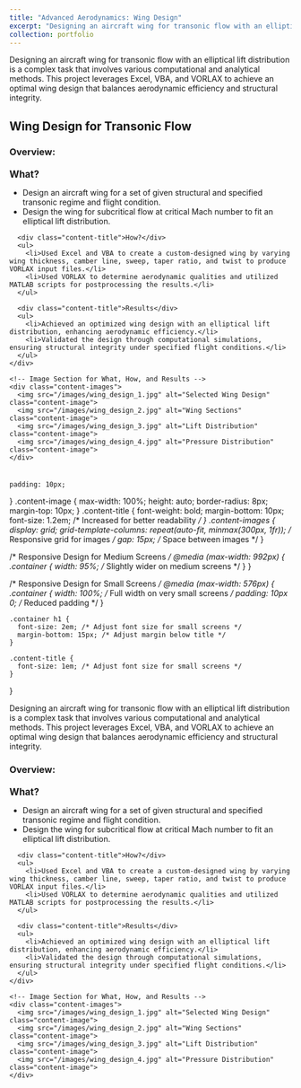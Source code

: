```yaml
---
title: "Advanced Aerodynamics: Wing Design"
excerpt: "Designing an aircraft wing for transonic flow with an elliptical lift distribution using Excel, VBA, and VORLAX.<img src='/images/wing_design_thumbnail.jpg' alt='Wing Design Thumbnail'>"
collection: portfolio
---
```


<style>
  .subpart-container {
    margin-top: 20px;
  }
  .content-row {
    display: grid;
    grid-template-columns: 1fr; /* Single column for stacked text and images */
    gap: 20px;
    align-items: start;
    margin-bottom: 20px;
  }
  .content-text {---
title: "Advanced Aerodynamics: Wing Design"
excerpt: "Designing an aircraft wing for transonic flow with an elliptical lift distribution using Excel, VBA, and VORLAX.<br/><img src='/images/wing_design_thumbnail.jpg' alt='Wing Design Thumbnail'>"
collection: portfolio
---

<style>
  .subpart-container {
    margin-top: 20px;
  }
  .content-row {
    display: grid;
    grid-template-columns: 1fr; /* Single column for stacked text and images */
    gap: 20px;
    align-items: start;
    margin-bottom: 20px;
  }
  .content-text {
    padding: 10px;
  }
  .content-image {
    max-width: 100%;
    height: auto;
    border-radius: 8px;
    margin-top: 10px;
  }
  .content-title {
    font-weight: bold;
    margin-bottom: 10px;
    font-size: 1.2em; /* Increased for better readability */
  }
  .content-images {
    display: grid;
    grid-template-columns: repeat(auto-fit, minmax(300px, 1fr)); /* Responsive grid for images */
    gap: 15px; /* Space between images */
  }
</style>

Designing an aircraft wing for transonic flow with an elliptical lift distribution is a complex task that involves various computational and analytical methods. This project leverages Excel, VBA, and VORLAX to achieve an optimal wing design that balances aerodynamic efficiency and structural integrity.

## Wing Design for Transonic Flow

### Overview:
<div class="subpart-container">
  <div class="content-row">
    <!-- Text Section for What, How, and Results -->
    <div class="content-text">
      <div class="content-title">What?</div>
      <ul>
        <li>Design an aircraft wing for a set of given structural and specified transonic regime and flight condition.</li>
        <li>Design the wing for subcritical flow at critical Mach number to fit an elliptical lift distribution.</li>
      </ul>

      <div class="content-title">How?</div>
      <ul>
        <li>Used Excel and VBA to create a custom-designed wing by varying wing thickness, camber line, sweep, taper ratio, and twist to produce VORLAX input files.</li>
        <li>Used VORLAX to determine aerodynamic qualities and utilized MATLAB scripts for postprocessing the results.</li>
      </ul>

      <div class="content-title">Results</div>
      <ul>
        <li>Achieved an optimized wing design with an elliptical lift distribution, enhancing aerodynamic efficiency.</li>
        <li>Validated the design through computational simulations, ensuring structural integrity under specified flight conditions.</li>
      </ul>
    </div>

    <!-- Image Section for What, How, and Results -->
    <div class="content-images">
      <img src="/images/wing_design_1.jpg" alt="Selected Wing Design" class="content-image">
      <img src="/images/wing_design_2.jpg" alt="Wing Sections" class="content-image">
      <img src="/images/wing_design_3.jpg" alt="Lift Distribution" class="content-image">
      <img src="/images/wing_design_4.jpg" alt="Pressure Distribution" class="content-image">
    </div>
  </div>
</div>

    padding: 10px;
  }
  .content-image {
    max-width: 100%;
    height: auto;
    border-radius: 8px;
    margin-top: 10px;
  }
  .content-title {
    font-weight: bold;
    margin-bottom: 10px;
    font-size: 1.2em; /* Increased for better readability */
  }
  .content-images {
    display: grid;
    grid-template-columns: repeat(auto-fit, minmax(300px, 1fr)); /* Responsive grid for images */
    gap: 15px; /* Space between images */
  }

  /* Responsive Design for Medium Screens */
  @media (max-width: 992px) {
    .container {
      width: 95%; /* Slightly wider on medium screens */
    }
  }

  /* Responsive Design for Small Screens */
  @media (max-width: 576px) {
    .container {
      width: 100%; /* Full width on very small screens */
      padding: 10px 0; /* Reduced padding */
    }

    .container h1 {
      font-size: 2em; /* Adjust font size for small screens */
      margin-bottom: 15px; /* Adjust margin below title */
    }

    .content-title {
      font-size: 1em; /* Adjust font size for small screens */
    }
  }
</style>

<div class="container">
  
Designing an aircraft wing for transonic flow with an elliptical lift distribution is a complex task that involves various computational and analytical methods. This project leverages Excel, VBA, and VORLAX to achieve an optimal wing design that balances aerodynamic efficiency and structural integrity.



### Overview:
<div class="subpart-container">
  <div class="content-row">
    <!-- Text Section for What, How, and Results -->
    <div class="content-text">
      <div class="content-title">What?</div>
      <ul>
        <li>Design an aircraft wing for a set of given structural and specified transonic regime and flight condition.</li>
        <li>Design the wing for subcritical flow at critical Mach number to fit an elliptical lift distribution.</li>
      </ul>

      <div class="content-title">How?</div>
      <ul>
        <li>Used Excel and VBA to create a custom-designed wing by varying wing thickness, camber line, sweep, taper ratio, and twist to produce VORLAX input files.</li>
        <li>Used VORLAX to determine aerodynamic qualities and utilized MATLAB scripts for postprocessing the results.</li>
      </ul>

      <div class="content-title">Results</div>
      <ul>
        <li>Achieved an optimized wing design with an elliptical lift distribution, enhancing aerodynamic efficiency.</li>
        <li>Validated the design through computational simulations, ensuring structural integrity under specified flight conditions.</li>
      </ul>
    </div>

    <!-- Image Section for What, How, and Results -->
    <div class="content-images">
      <img src="/images/wing_design_1.jpg" alt="Selected Wing Design" class="content-image">
      <img src="/images/wing_design_2.jpg" alt="Wing Sections" class="content-image">
      <img src="/images/wing_design_3.jpg" alt="Lift Distribution" class="content-image">
      <img src="/images/wing_design_4.jpg" alt="Pressure Distribution" class="content-image">
    </div>
  </div>
</div>
</div>
